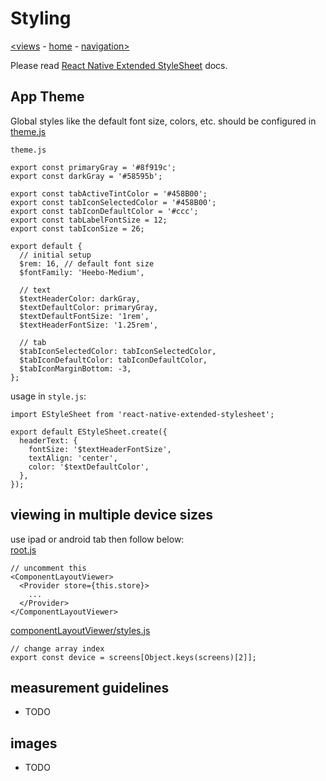 # Styling

[<views](views.md) - [home](index.md) - [navigation>](navigation.md)

Please read [React Native Extended StyleSheet](https://github.com/vitalets/react-native-extended-stylesheet) docs.

## App Theme

Global styles like the default font size, colors, etc. should be configured in [theme.js](../app/config/theme.js)

`theme.js`

```
export const primaryGray = '#8f919c';
export const darkGray = '#58595b';

export const tabActiveTintColor = '#458B00';
export const tabIconSelectedColor = '#458B00';
export const tabIconDefaultColor = '#ccc';
export const tabLabelFontSize = 12;
export const tabIconSize = 26;

export default {
  // initial setup
  $rem: 16, // default font size
  $fontFamily: 'Heebo-Medium',

  // text
  $textHeaderColor: darkGray,
  $textDefaultColor: primaryGray,
  $textDefaultFontSize: '1rem',
  $textHeaderFontSize: '1.25rem',

  // tab
  $tabIconSelectedColor: tabIconSelectedColor,
  $tabIconDefaultColor: tabIconDefaultColor,
  $tabIconMarginBottom: -3,
};
```

usage in `style.js`:

```
import EStyleSheet from 'react-native-extended-stylesheet';

export default EStyleSheet.create({
  headerText: {
    fontSize: '$textHeaderFontSize',
    textAlign: 'center',
    color: '$textDefaultColor',
  },
});
```

## viewing in multiple device sizes

use ipad or android tab then follow below:  
[root.js](../app/root.js)

```
// uncomment this
<ComponentLayoutViewer>
  <Provider store={this.store}>
    ...
  </Provider>
</ComponentLayoutViewer>
```

[componentLayoutViewer/styles.js](../app/containers/componentLayoutViewer/styles.js)

```
// change array index
export const device = screens[Object.keys(screens)[2]];
```

## measurement guidelines

- TODO

## images

- TODO
